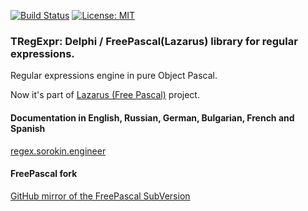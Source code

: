 [![Build Status](https://travis-ci.org/andgineer/TRegExpr.png)](https://travis-ci.org/andgineer/TRegExpr)
[![License: MIT](https://img.shields.io/badge/License-MIT-yellow.svg)](https://opensource.org/licenses/MIT)

### TRegExpr: Delphi / FreePascal(Lazarus) library for regular expressions.

Regular expressions engine in pure Object Pascal.

Now it's part of [Lazarus (Free Pascal)](http://wiki.freepascal.org/Regexpr) project.

#### Documentation in English, Russian, German, Bulgarian, French and Spanish

[regex.sorokin.engineer](https://regex.sorokin.engineer)

#### FreePascal fork

[GitHub mirror of the FreePascal SubVersion](https://github.com/graemeg/freepascal/blob/master/packages/regexpr/src/regexpr.pas)
